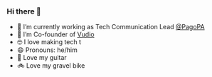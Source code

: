 ### Hi there 👋

<!--
**biccio/biccio** is a ✨ _special_ ✨ repository because its `README.md` (this file) appears on your GitHub profile.

Here are some ideas to get you started:

-->


- 🔭 I’m currently working as Tech Communication Lead [@PagoPA](https://github.com/pagopa)
- 🌱 I’m Co-founder of [Vudio](https://vudio.it)
- 🤓 I love making tech t
- 😄 Pronouns: he/him
- 🎸 Love my guitar
- 🚲 Love my gravel bike

